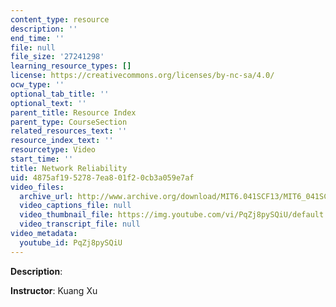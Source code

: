```yaml
---
content_type: resource
description: ''
end_time: ''
file: null
file_size: '27241298'
learning_resource_types: []
license: https://creativecommons.org/licenses/by-nc-sa/4.0/
ocw_type: ''
optional_tab_title: ''
optional_text: ''
parent_title: Resource Index
parent_type: CourseSection
related_resources_text: ''
resource_index_text: ''
resourcetype: Video
start_time: ''
title: Network Reliability
uid: 4875af19-5278-7ea8-01f2-0cb3a059e7af
video_files:
  archive_url: http://www.archive.org/download/MIT6.041SCF13/MIT6_041SCF13_No_9_Ch1_NetworkReliability_300k.mp4
  video_captions_file: null
  video_thumbnail_file: https://img.youtube.com/vi/PqZj8pySQiU/default.jpg
  video_transcript_file: null
video_metadata:
  youtube_id: PqZj8pySQiU
---
```


**Description**:

**Instructor**: Kuang Xu

